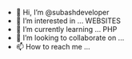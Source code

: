 - 👋 Hi, I’m @subashdeveloper
- 👀 I’m interested in ... WEBSITES
- 🌱 I’m currently learning ... PHP
- 💞️ I’m looking to collaborate on ...
- 📫 How to reach me ...

<!---
subashdeveloper/subashdeveloper is a ✨ special ✨ repository because its `README.md` (this file) appears on your GitHub profile.
You can click the Preview link to take a look at your changes.
--->
